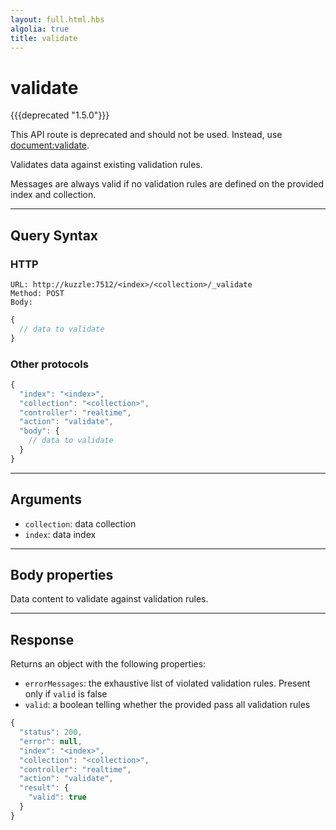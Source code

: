 ```yaml
---
layout: full.html.hbs
algolia: true
title: validate
---
```


# validate

{{{deprecated "1.5.0"}}}

This API route is deprecated and should not be used. Instead, use [document:validate]({{site_base_path}}api/1/controller-document/validate).

Validates data against existing validation rules. 

Messages are always valid if no validation rules are defined on the provided index and collection.

---

## Query Syntax

### HTTP

```http
URL: http://kuzzle:7512/<index>/<collection>/_validate
Method: POST  
Body:
```

```js
{
  // data to validate
}
```

### Other protocols

```js
{
  "index": "<index>",
  "collection": "<collection>",
  "controller": "realtime",
  "action": "validate",
  "body": {
    // data to validate
  }
}
```

---

## Arguments

* `collection`: data collection
* `index`: data index

---

## Body properties

Data content to validate against validation rules.

---

## Response

Returns an object with the following properties:

* `errorMessages`: the exhaustive list of violated validation rules. Present only if `valid` is false
* `valid`: a boolean telling whether the provided pass all validation rules

```javascript
{
  "status": 200,
  "error": null,
  "index": "<index>",
  "collection": "<collection>",
  "controller": "realtime",
  "action": "validate",
  "result": {
    "valid": true
  }  
}
```
